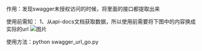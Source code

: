 作用：发现swagger未授权访问的时候，将里面的接口都提取出来


使用前需知：
1、从api-docs文档获取数据，所以使用前需要将下图中的内容换成实际的url
![图片](https://github.com/user-attachments/assets/f2f58e1e-ff5d-4591-aa8a-b06c32ad4540)


使用方法：python swagger_url_go.py
